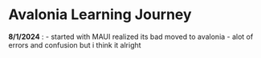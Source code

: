 # Avalonia Learning Journey
**8/1/2024** : - started with MAUI realized its bad moved to avalonia
               - alot of errors and confusion but i think it alright
